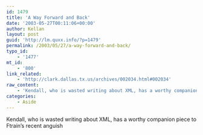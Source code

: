 ```yaml
---
id: 1479
title: 'A Way Forward and Back'
date: '2003-05-27T00:11:06+00:00'
author: Kellan
layout: post
guid: 'http://lm.quxx.info/?p=1479'
permalink: /2003/05/27/a-way-forward-and-back/
typo_id:
    - '1477'
mt_id:
    - '800'
link_related:
    - 'http://clark.dallas.tx.us/archives/002034.html#002034'
raw_content:
    - 'Kendall, who is wasted writing about XML, has a worthy companion piece to Ftrain\''s recent anguish'
categories:
    - Aside
---
```


Kendall, who is wasted writing about XML, has a worthy companion piece to Ftrain’s recent anguish